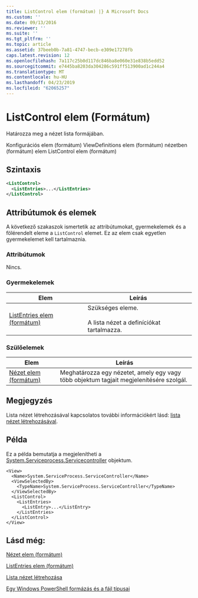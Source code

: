 ```yaml
---
title: ListControl elem (formátum) |} A Microsoft Docs
ms.custom: ''
ms.date: 09/13/2016
ms.reviewer: ''
ms.suite: ''
ms.tgt_pltfrm: ''
ms.topic: article
ms.assetid: 37beeb0b-7a81-4747-becb-e309e17278fb
caps.latest.revision: 12
ms.openlocfilehash: 7a117c25b0d117dc846ba8e060e31e838b5edd52
ms.sourcegitcommit: e7445ba8203da304286c591ff513900ad1c244a4
ms.translationtype: MT
ms.contentlocale: hu-HU
ms.lasthandoff: 04/23/2019
ms.locfileid: "62065257"
---
```

# <a name="listcontrol-element-format"></a>ListControl elem (Formátum)

Határozza meg a nézet lista formájában.

Konfigurációs elem (formátum) ViewDefinitions elem (formátum) nézetben (formátum) elem ListControl elem (formátum)

## <a name="syntax"></a>Szintaxis

```xml
<ListControl>
  <ListEntries>...</ListEntries>
</ListControl>

```

## <a name="attributes-and-elements"></a>Attribútumok és elemek

A következő szakaszok ismertetik az attribútumokat, gyermekelemek és a fölérendelt eleme a `ListControl` elemet. Ez az elem csak egyetlen gyermekelemet kell tartalmaznia.

### <a name="attributes"></a>Attribútumok

Nincs.

### <a name="child-elements"></a>Gyermekelemek

|Elem|Leírás|
|-------------|-----------------|
|[ListEntries elem (formátum)](./listentries-element-for-listcontrol-format.md)|Szükséges eleme.<br /><br /> A lista nézet a definíciókat tartalmazza.|

### <a name="parent-elements"></a>Szülőelemek

|Elem|Leírás|
|-------------|-----------------|
|[Nézet elem (formátum)](./view-element-format.md)|Meghatározza egy nézetet, amely egy vagy több objektum tagjait megjelenítésére szolgál.|

## <a name="remarks"></a>Megjegyzés

Lista nézet létrehozásával kapcsolatos további információkért lásd: [lista nézet létrehozásával](./creating-a-list-view.md).

## <a name="example"></a>Példa

Ez a példa bemutatja a megjelenítheti a [System.Serviceprocess.Servicecontroller](/dotnet/api/System.ServiceProcess.ServiceController) objektum.

```
<View>
  <Name>System.ServiceProcess.ServiceController</Name>
  <ViewSelectedBy>
    <TypeName>System.ServiceProcess.ServiceController</TypeName>
  </ViewSelectedBy>
  <ListControl>
    <ListEntries>
      <ListEntry>...</ListEntry>
    </ListEntries>
  </ListControl>
</View>
```

## <a name="see-also"></a>Lásd még:

[Nézet elem (formátum)](./view-element-format.md)

[ListEntries elem (formátum)](./listentries-element-for-listcontrol-format.md)

[Lista nézet létrehozása](./creating-a-list-view.md)

[Egy Windows PowerShell formázás és a fájl típusai](./writing-a-powershell-formatting-file.md)
